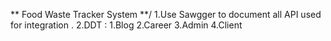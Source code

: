 ** Food Waste Tracker System **/
1.Use Sawgger to document all API used for integration .
2.DDT :
  1.Blog
  2.Career
  3.Admin
  4.Client

  
